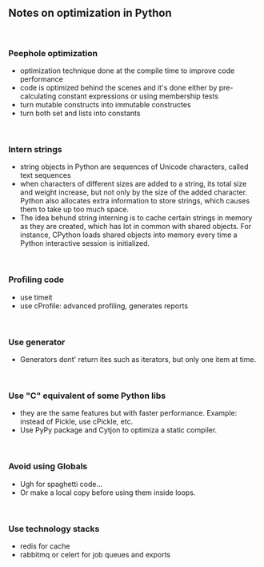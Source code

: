 ## Notes on optimization in Python

<br>

### Peephole optimization

* optimization technique done at the compile time to improve code performance
* code is optimized behind the scenes and it's done either by pre-calculating constant expressions or using membership tests
* turn mutable constructs into immutable constructes
* turn both set and lists into constants

<br>

### Intern strings

* string objects in Python are sequences of Unicode characters, called text sequences
* when characters of different sizes are added to a string, its total size and weight increase, but not only by the size of the added character. Python also allocates extra information to store strings, which causes them to take up too much space.
* The idea behund string interning is to cache certain strings in memory as they are created, which has lot in common with shared objects. For instance, CPython loads shared objects into memory every time a Python interactive session is initialized.

<br>

### Profiling code

* use timeit
* use cProfile: advanced profiling, generates reports


<br>

### Use generator
 
- Generators dont' return ites such as iterators, but only one item at time.


<br>

### Use "C" equivalent of some Python libs

* they are the same features but with faster performance. Example: instead of Pickle, use cPickle, etc.
* Use PyPy package and Cytjon to optimiza a static compiler.


<br>


### Avoid using  Globals

* Ugh for spaghetti code...
* Or make a local copy before using them inside loops.


<br>

### Use technology stacks

* redis for cache
* rabbitmq or celert for job queues and exports








